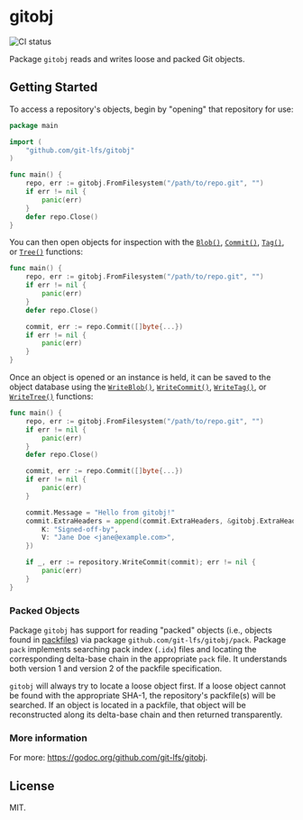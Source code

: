# gitobj

![CI status][1]

[1]: https://github.com/git-lfs/gitobj/workflows/CI/badge.svg

Package `gitobj` reads and writes loose and packed Git objects.

## Getting Started

To access a repository's objects, begin by "opening" that repository for use:

```go
package main

import (
	"github.com/git-lfs/gitobj"
)

func main() {
	repo, err := gitobj.FromFilesystem("/path/to/repo.git", "")
	if err != nil {
		panic(err)
	}
	defer repo.Close()
}
```

You can then open objects for inspection with the [`Blob()`][blob],
[`Commit()`][commit], [`Tag()`][tag], or [`Tree()`][tree] functions:

[blob]: https://godoc.org/github.com/git-lfs/gitobj#ObjectDatabase.Blob
[commit]: https://godoc.org/github.com/git-lfs/gitobj#ObjectDatabase.Commit
[tag]: https://godoc.org/github.com/git-lfs/gitobj#ObjectDatabase.Tag
[tree]: https://godoc.org/github.com/git-lfs/gitobj#ObjectDatabase.Tree

```go
func main() {
	repo, err := gitobj.FromFilesystem("/path/to/repo.git", "")
	if err != nil {
		panic(err)
	}
	defer repo.Close()

	commit, err := repo.Commit([]byte{...})
	if err != nil {
		panic(err)
	}
}
```

Once an object is opened or an instance is held, it can be saved to the object
database using the [`WriteBlob()`][wblob], [`WriteCommit()`][wcommit],
[`WriteTag()`][wtag], or [`WriteTree()`][wtree] functions:

[wblob]: https://godoc.org/github.com/git-lfs/gitobj#ObjectDatabase.WriteBlob
[wcommit]: https://godoc.org/github.com/git-lfs/gitobj#ObjectDatabase.WriteCommit
[wtag]: https://godoc.org/github.com/git-lfs/gitobj#ObjectDatabase.WriteTag
[wtree]: https://godoc.org/github.com/git-lfs/gitobj#ObjectDatabase.WriteTree

```go
func main() {
	repo, err := gitobj.FromFilesystem("/path/to/repo.git", "")
	if err != nil {
		panic(err)
	}
	defer repo.Close()

	commit, err := repo.Commit([]byte{...})
	if err != nil {
		panic(err)
	}

	commit.Message = "Hello from gitobj!"
	commit.ExtraHeaders = append(commit.ExtraHeaders, &gitobj.ExtraHeader{
		K: "Signed-off-by",
		V: "Jane Doe <jane@example.com>",
	})

	if _, err := repository.WriteCommit(commit); err != nil {
		panic(err)
	}
}
```

### Packed Objects

Package `gitobj` has support for reading "packed" objects (i.e., objects found
in [packfiles][1]) via package `github.com/git-lfs/gitobj/pack`. Package `pack`
implements searching pack index (`.idx`) files and locating the corresponding
delta-base chain in the appropriate `pack` file. It understands both version
1 and version 2 of the packfile specification.

`gitobj` will always try to locate a loose object first. If a loose object
cannot be found with the appropriate SHA-1, the repository's packfile(s) will
be searched. If an object is located in a packfile, that object will be
reconstructed along its delta-base chain and then returned transparently.

### More information

For more: https://godoc.org/github.com/git-lfs/gitobj.

## License

MIT.

[1]: https://git-scm.com/book/en/v2/Git-Internals-Packfiles
